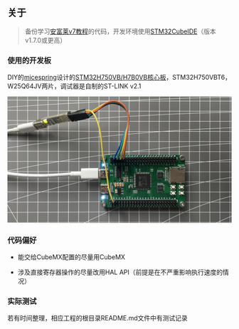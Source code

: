 ## 关于

> 备份学习[安富莱v7教程](https://www.armbbs.cn/forum.php?mod=viewthread&tid=86980)的代码，开发环境使用[STM32CubeIDE](https://www.st.com/en/development-tools/stm32cubeide.html)（版本v1.7.0或更高）

### 使用的开发板

DIY的[micespring](https://oshwhub.com/micespring)设计的[STM32H750VB/H7B0VB核心板](https://oshwhub.com/micespring/stm32h750vb-CoreBoard_copy)，STM32H750VBT6，W25Q64JV两片，调试器是自制的ST-LINK v2.1

![DIY的micespring设计的板子，主控H750VBT6_W25Q64JV两片，调试器是自制的ST-LINK_v2.1](Image/DIY的micespring设计的板子，主控H750VBT6_W25Q64JV两片，调试器是自制的ST-LINK_v2.1.JPG)

### 代码偏好

- 能交给CubeMX配置的尽量用CubeMX

- 涉及直接寄存器操作的尽量改用HAL API（前提是在不严重影响执行速度的情况）

### 实际测试

若有时间整理，相应工程的根目录README.md文件中有测试记录
